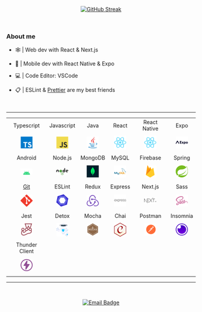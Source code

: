 <div align="center">

[![GitHub Streak](https://github-readme-streak-stats.herokuapp.com?user=itispx&theme=dracula&hide_border=true&date_format=M%20j%5B%2C%20Y%5D)](https://git.io/streak-stats)

</div>

<br/>

<h3>About me</h3>

<p float="left">

- 🕸️ | Web dev with React & Next.js

- 📱 | Mobile dev with React Native & Expo

- 💻 | Code Editor: VSCode

- 📋 | ESLint & [Prettier](https://gist.github.com/itispx/f44821732bda322e988e4fbed146aa55) are my best friends

</p>

<br/>

<div align="center">

---

<table>

<tr align="center">
<td>Typescript</td>
<td>Javascript</td>
<td>Java</td>
<td>React</td>
<td>React Native</td>
<td>Expo</td>
</tr>

<tr align="center">
<td height="50px"><img alt="typescript" width="32px" src="./assets/imgs/typescript.svg"></td>
<td height="50px"><img alt="javascript" width="32px" src="./assets/imgs/javascript.svg"></td>
<td height="50px"><img alt="java" width="32px" src="./assets/imgs/java.svg"></td>
<td height="50px"><img alt="react" width="32px" src="./assets/imgs/react.svg"></td>
<td height="50px"><img alt="react" width="32px" src="./assets/imgs/react.svg"></td>
<td height="50px"><img alt="expo" width="32px" src="./assets/imgs/expo.svg"></td>
</tr>

<tr align="center">
<td>Android</td>
<td>Node.js</td>
<td>MongoDB</td>
<td>MySQL</td>
<td>Firebase</td>
<td>Spring</td>
</tr>

<tr align="center">
<td height="50px"><img alt="android" width="32px" src="./assets/imgs/android.svg"></td>
<td height="50px"><img alt="nodejs" width="32px" src="./assets/imgs/nodejs.svg"></td>
<td height="50px"><img alt="mongoDB" width="32px" src="./assets/imgs/mongoDB.svg"></td>
<td height="50px"><img alt="mysql" width="32px" src="./assets/imgs/mysql.svg"></td>
<td height="50px"><img alt="firebase" width="32px" src="./assets/imgs/firebase.svg"></td>
<td height="50px"><img alt="spring" width="32px" src="./assets/imgs/spring.svg"></td>
</tr>

<tr align="center">
<td><a target="_blank" rel="noreferrer" href="https://itispx.github.io/git-cheat-sheet/">Git</a></td>
<td>ESLint</td>
<td>Redux</td>
<td>Express</td>
<td>Next.js</td>
<td>Sass</td>
</tr>

<tr align="center">
<td height="50px"><img alt="git" width="32px" src="./assets/imgs/git.svg"></td>
<td height="50px"><img alt="eslint" width="32px" src="./assets/imgs/eslint.svg"></td>
<td height="50px"><img alt="redux" width="32px" src="./assets/imgs/redux.svg"></td>
<td height="50px"><img alt="express" width="32px" src="./assets/imgs/express.svg"></td>
<td height="50px"><img alt="nextjs" width="32px" src="./assets/imgs/nextjs.svg"></td>
<td height="50px"><img alt="sass" width="32px" src="./assets/imgs/sass.svg"></td>
</tr>

<tr align="center">
<td>Jest</td>
<td>Detox</td>
<td>Mocha</td>
<td>Chai</td>
<td>Postman</td>
<td>Insomnia</td>
</tr>

<tr align="center">
<td height="50px"><img alt="jest" width="32px" src="./assets/imgs/jest.svg"></td>
<td height="50px"><img alt="detox" width="32px" src="./assets/imgs/detox.svg"></td>
<td height="50px"><img alt="mocha" width="32px" src="./assets/imgs/mocha.svg"></td>
<td height="50px"><img alt="chai" width="32px" src="./assets/imgs/chai.svg"></td>
<td height="50px"><img alt="postman" width="32px" src="./assets/imgs/postman.svg"></td>
<td height="50px"><img alt="insomnia" width="32px" src="./assets/imgs/insomnia.svg"></td>
</tr>

<tr align="center">
<td>Thunder Client</td>
</tr>

<tr align="center">
<td height="50px"><img width="32px" src="./assets/imgs/thunder-client.svg"></td>
</tr>

</table>

---

</div>

<br/>

<div align="center">

[![Email Badge](https://img.shields.io/badge/-guilhermeciotapx@outlook.com-4361EE?style=flat-square&logo=Gmail&logoColor=white&link=mailto:guilhermeciotapx@outlook.com)](mailto:guilhermeciotapx@outlook.com)

</div>
